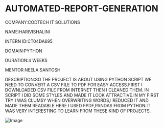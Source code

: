 # AUTOMATED-REPORT-GENERATION
COMPANY:CODTECH IT SOLUTIONS

NAME:HARIVISHALINI

INTERN ID:CT04DA695

DOMAIN:PYTHON

DURATION:4 WEEKS

MENTOR:NEELA SANTOSH

DESCRIPTION:SO THE PROJECT IS ABOUT USING PYTHON SCRIPT WE NEED TO CONVERT A CSV FILE TO PDF FOR EASY ACCESS.FIRST I DOWNLOADED CSV FILE FROM INTERNET THEN I CLEANED THEM.
            IN SCRIPT I DID SOME STYLES AND MADE IT LOOK ATTRACTIVE.IN MY FIRST TRY I WAS CLUMSY WHEN OVERWRITING WORDS,I REDUCED IT AND MADE THEM READABLE.HERE I USED FPDF,PANDAS 
            FROM PYTHON.IT WAS VERY INTERESTING TO LEARN FROM THESE KIND OF PROJECTS.
            
![Image](https://github.com/user-attachments/assets/532efc29-b360-464a-b06b-4b6ae12f98e1)

